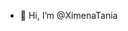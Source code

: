 - 👋 Hi, I’m @XimenaTania


<!---
XimenaTania/XimenaTania is a ✨ special ✨ repository because its `README.md` (this file) appears on your GitHub profile.
You can click the Preview link to take a look at your changes.
--->
